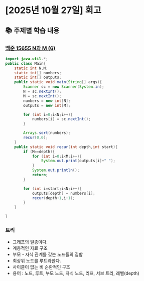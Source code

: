 # [2025년 10월 27일] 회고 

## 📚 주제별 학습 내용 
### [백준 15655 N과 M (6)](https://www.acmicpc.net/problem/15655)

```java
import java.util.*;
public class Main{
    static int N,M;
    static int[] numbers;
    static int[] outputs;
    public static void main(String[] args){
        Scanner sc = new Scanner(System.in);
        N = sc.nextInt();
        M = sc.nextInt();
        numbers = new int[N];
        outputs = new int[M];

        for (int i=0;i<N;i++){
            numbers[i] = sc.nextInt();
        }

        Arrays.sort(numbers);
        recur(0,0);
    }
    public static void recur(int depth,int start){
        if (M==depth){
            for (int i=0;i<M;i++){
                System.out.print(outputs[i]+" ");
            }
            System.out.println();
            return;
        }

        for (int i=start;i<N;i++){
            outputs[depth] = numbers[i];
            recur(depth+1,i+1);
        }
    }

}
```

### 트리
- 그래프의 일종이다. 
- 계층적인 자료 구조 
- 부모 - 자식 관계를 갖는 노드들의 집합
- 최상위 노드를 루트라한다. 
- 사이클이 없는 비 순환적인 구조 
- 용어 : 노드, 루트, 부모 노드, 자식 노드, 리프, 서브 트리, 레벨(depth)
